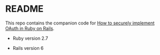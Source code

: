 # README

This repo contains the companion code for [How to securely implement OAuth in Ruby on Rails](http://fusionauth.io/blogs/2020-11-15-how-to-securely-implement-oauth-rails).

* Ruby version
2.7

* Rails version
6

